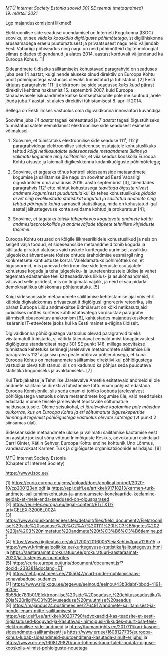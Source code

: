 _MTÜ Internet Society Estonia soovid 301 SE teemal (metaandmed)  
19. märtsil 2021_

Lgp majanduskomisjoni liikmed!

Elektroonilise side seaduse uuendamisel on Interneti Kogukonna (ISOC) sooviks, et see *viidaks kooskõlla digiõiguste põhimõtetega*, st digiühiskonna arusaamadega eraelu puutumatusest ja privaatsusest nagu neid väljendab Eesti Vabariigi põhiseadus ning nagu on neid põhimõtteid digitehnoloogiat silmas pidades tõlgendanud ja alates 2014. aastast korduvalt väljendanud ka Euroopa Kohus. [1]

Sideandmete üldiseks säilitamiseks kohustavad paragrahvid on seaduses juba pea 14 aastat, kuigi nende aluseks olnud direktiiv on Euroopa Kohtu poolt põhiõigustega vastuolus olevaks tunnistatud ja tühistatud. [2] Eesti kirjutas paragrahvid 111¹ jj elektroonilise side seadusse *kaks kuud* pärast direktiivi kehtima hakkamist 15. septembril 2007, kuid Euroopa tänapäevasele isikuandmete kaitse kontseptsioonile pole me suutnud järele jõuda juba 7 aastat, st alates direktiivi tühistamisest 8. aprillil 2014.

Sellega on Eesti ilmses vastuolus oma digivaldkonna innovaatori kuvandiga.

Soovime juba *14 aastat* tagasi kehtestatud ja *7 aastat* tagasi õigustühiseks tunnistatud sätete eemaldamist elektroonilise side seadusest esimesel võimalusel:

1) Soovime, et tühistataks elektroonilise side seaduse 111¹, 112 jt paragrahvidega elektroonilise sideteenuse osutajatele kohustuslikuks tehtud *kõigi netikasutajate sideseansside metaandmete üldine ja valimatu kogumine ning säilitamine*, et viia seadus kooskõlla Euroopa Kohtu otsuste ja laiemalt digikeskkonna kodanikuõiguste põhimõtetega;

2) Soovime, et tagataks tõhus kontroll sideseansside metaandmete kogumise ja säilitamise üle nagu on soovitanud Eesti Vabariigi õiguskantsler oma analüüsis 2019. aasta septembrist [3], täiendades paragrahvis 112¹ ette nähtut kohustusega *teavitada õiguste riivest andmete kogumisest puudutatuid* kui ka tehes kohustuslikuks *pidada arvet ning avalikustada statistikat kogutud ja säilitatud andmete ning tehtud päringute kohta* sarnaselt statistikaga, mida on kohustatud igal aastal jälitustegevuse kohta avaldama kohtud ja prokuratuur [4];

3) Soovime, et tagataks *täielik läbipaistvus kogutavate andmete kohta andmesideprotokollide ja andmeväljade täpsete tehniliste kirjelduste tasemel*.

Euroopa Kohtu otsused on kõigile liikmesriikidele kohustuslikud ja neis on selgelt välja toodud, et sideseansside metaandmeid tohib koguda ja säilitada piiratud ulatuses vaid raskete kuritegude uurimisel, avalikku julgeolekut ähvardavate tõsiste ohtude ärahoidmise eesmärgil ning konkreetsete kahtlustuste korral. Vaieldamatuks põhimõtteks on, et õigusnormid, mis panevad elektroonilise side teenuste osutajatele kohustuse koguda ja teha julgeoleku- ja luureteenistustele üldise ja vahet tegemata edastamise teel kättesaadavaks liiklus- ja asukohaandmeid, väljuvad selle piiridest, mis on tingimata vajalik, ja neid ei saa pidada demokraatlikus ühiskonnas põhjendatuks. [5]

Kuigi sideseansside metaandmete säilitamise kehtestamise ajal võis ehk käibida digivaldkonnas privaatsust jt digiõigusi ignoreeriv retoorika, siis pärast Euroopa Liidu andmekaitse üldmäärust on kõiki netikasutajaid juriidilises mõttes kuriteos kahtlustatavatega võrdsustav paragrahv äärmiselt ebasoovitav anakronism [6], kahjustades majanduskeskkonda iseäranis IT-ettevõtete jaoks kui ka Eesti mainet e-riigina üldiselt.

Digivaldkonna põhiõigustega vastuolus olevad paragrahvid tuleks viivitamatult tühistada, sj vältida täiendavat eemaldumist tänapäevastest digiõiguste standarditest nagu 301 SE punkt 148, millega soovitakse tunnistada kehtetuks seninegi järelevalve metaandmete säilitamise üle paragrahvis 112¹ asja sisu pea peale pöörava põhjendusega, et kuna Euroopa Kohus on metaandmete säilitamise direktiivi kui põhiõigustega vastuolus oleva tühistanud, siis on kadunud ka põhjus seda puudutava statistika kogumiseks ja avaldamiseks. [7]

Kui Tarbijakaitse ja Tehnilise Järelevalve Ametile esitatavaid andmeid ei ole andmete säilitamise direktiivi tühistamise tõttu enam põhjust edastada Euroopa Komisjonile, siis seda enam ei tohiks loobuda järelevalvest põhiõigustega vastuolus oleva metaandmete kogumise üle, vaid need tuleks edastada mõnele teisele järelevalvet teostavale sõltumatule haldusasutusele. Oleme seisukohal, et *järelevalve kaotamine pole mõeldav olukorras, kus on Euroopa Kohtu ja eri sõltumatute õigusekspertide hinnangul tegemist põhiõigustega vastuolus olevate sätetega* (vt punkt 2 siinsamas ülal).

Sideseansside metaandmete üldise ja valimatu säilitamise kaotamise eest on aastate jooksul sõna võtnud Inimõiguste Keskus, advokatuuri esindajad Carri Ginter, Kätlin Sehver, Euroopa Kohtu endine kohtunik Uno Lõhmus, vandeadvokaat Karmen Turk ja digiõiguste organisatsioonide esindajad. [8]

MTÜ Internet Society Estonia  
(Chapter of Internet Society)

https://www.isoc.ee/

[1] https://curia.europa.eu/jcms/upload/docs/application/pdf/2020-10/cp200123en.pdf ja https://epl.delfi.ee/artikkel/91718213/karmen-turk-andmete-sailitamimskohustus-ja-anonuumsete-konekaartide-keelamine-eeldab-et-meie-enda-seadused-on-oigusparased  
[2] https://eur-lex.europa.eu/legal-content/ET/TXT/?uri=CELEX:32006L0024  
[3] https://www.oiguskantsler.ee/sites/default/files/field_document2/Elektroonilise%20side%20seaduse%20%C2%A7%201111%20l%C3%B5igetes%202%20ja%203%20nimetatud%20andmete%20t%C3%B6%C3%B6tlemine.pdf  
[4] https://www.riigiteataja.ee/akt/120052016005?leiaKehtiv#para126b15 ja https://www.kriminaalpoliitika.ee/kuritegevuse-statistika/jalitustegevus.html ja https://aastaraamat.prokuratuur.ee/prokuratuuri-aastaraamat-2020/jalitustegevus-numbrites  
[5] https://curia.europa.eu/juris/document/document.jsf?docid=238381&doclang=ET  
[6] https://leht.postimees.ee/7155047/mart-poder-nuhkimishaav-sonavabaduse-sudames  
[7] https://www.riigikogu.ee/tegevus/eelnoud/eelnou/43b3dabf-bbdd-4191-920e-8b58de783b01/Elektroonilise%20side%20seaduse,%20ehitusseadustiku%20ja%20riigil%C3%B5ivuseaduse%20muutmise%20seadus  
[8] https://majandus24.postimees.ee/2764912/andmete-sailitamisest-ja-nende-enam-mitte-sailitamisest ja https://epl.delfi.ee/artikkel/80207790/advokaadid-kas-teadsite-et-eesti-riigiasutused-koguvad-ja-kasutavad-inimoigusi-rikkudes-suurt-osa-teie-elektroonilise-side-andmeid ja https://humanrights.ee/2017/11/kari-kasper-sideandmete-sailitamisest/ ja https://www.err.ee/1608127735/euroopa-kohus-lubab-sideandmeid-suutoenditena-kasutada-ainult-erijuhul ja https://www.err.ee/1608129820/uno-lohmus-kaua-tuleb-oodata-oiguse-kooskolla-viimist-pohioiguste-nouetega  
